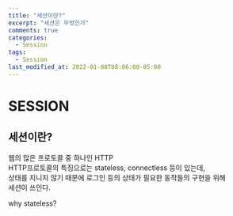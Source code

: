 ```yaml
---
title: "세션이란?"
excerpt: "세션은 무엇인가"
comments: true
categories:
  - Session
tags:
  - Session
last_modified_at: 2022-01-08T08:06:00-05:00
---
```


# SESSION

## 세션이란?
웹의 많은 프로토콜 중 하나인 HTTP   
HTTP프로토콜의 특징으로는 stateless, connectless 등이 있는데,   
상태를 지니지 않기 때문에 로그인 등의 상태가 필요한 동작들의 구현을 위해   
세션이 쓰인다.

why stateless?
